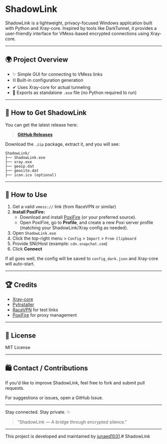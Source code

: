 # ShadowLink

ShadowLink is a lightweight, privacy-focused Windows application built with Python and Xray-core. Inspired by tools like DarkTunnel, it provides a user-friendly interface for VMess-based encrypted connections using Xray-core.

---

## 🌍 Project Overview

* ✨ Simple GUI for connecting to VMess links  
* ⛓ Built-in configuration generation  
* ✔ Uses Xray-core for actual tunneling  
* 💾 Exports as standalone `.exe` file (no Python required to run)  

---

## 🔗 How to Get ShadowLink

You can get the latest release here:

> **[GitHub Releases](https://github.com/junaed1031/ShadowLink/releases)**

Download the `.zip` package, extract it, and you will see:

```
ShadowLink/
├── ShadowLink.exe
├── xray.exe
├── geoip.dat
├── geosite.dat
├── icon.ico (optional)
```

---

## 🤝 How to Use

1. Get a valid `vmess://` link (from RaceVPN or similar)
2. **Install PoxiFire:**  
   - Download and install [PoxiFire](https://poxifire.com/) (or your preferred source).
   - Open PoxiFire, go to **Profile**, and create a new Poxi server profile (matching your ShadowLink/Xray config as needed).
3. Open `ShadowLink.exe`
4. Click the top-right menu > `Config` > `Import` > `From Clipboard`
5. Provide SNI/Host (example: `cdn.snapchat.com`)
6. Click **Connect**

If all goes well, the config will be saved to `config_dark.json` and Xray-core will auto-start.

---

## 🏆 Credits

* [Xray-core](https://github.com/XTLS/Xray-core/releases)
* [PyInstaller](https://pyinstaller.org/)  
* [RaceVPN](https://www.racevpn.com/) for test links  
* [PoxiFire](https://poxifire.com/) for proxy management

---

## 📁 License

MIT License

---

## 🛍️ Contact / Contributions

If you'd like to improve ShadowLink, feel free to fork and submit pull requests.

For suggestions or issues, open a GitHub Issue.

---

Stay connected. Stay private. ✨

> “ShadowLink — A bridge through encrypted silence.”

---

This project is developed and maintained by [junaed1031](https://github.com/junaed1031).# ShadowLink
